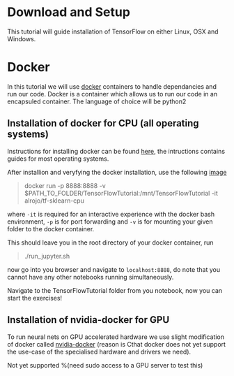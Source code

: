# Download and Setup

This tutorial will guide installation of TensorFlow on either Linux, OSX and Windows.

# Docker

In this tutorial we will use [docker](https://www.docker.com/) containers to handle dependancies and run our code.
Docker is a container which allows us to run our code in an encapsuled container.
The language of choice will be python2

## Installation of docker for CPU (all operating systems)

Instructions for installing docker can be found [here](https://docs.docker.com/engine/installation/#installation), the intructions contains guides for most operating systems.

After installion and veryfying the docker installation, use the following [image](https://hub.docker.com/r/alrojo/tf-sklearn-cpu/)

>docker run -p 8888:8888 -v $PATH\_TO\_FOLDER/TensorFlowTutorial:/mnt/TensorFlowTutorial -it alrojo/tf-sklearn-cpu

where `-it` is required for an interactive experience with the docker bash environment, `-p` is for port forwarding	and `-v` is for mounting your given folder to the docker container.

This should leave you in the root directory of your docker container, run

>./run\_jupyter.sh

now go into you browser and navigate to `localhost:8888`, do note that you cannot have any other notebooks running simultaneously.

Navigate to the TensorFlowTutorial folder from you notebook, now you can start the exercises!

## Installation of nvidia-docker for GPU

To run neural nets on GPU accelerated hardware we use slight modification of docker called [nvidia-docker](https://github.com/NVIDIA/nvidia-docker) (reason is Cthat docker does not yet support the use-case of the specialised hardware and drivers we need).

Not yet supported %(need sudo access to a GPU server to test this)
